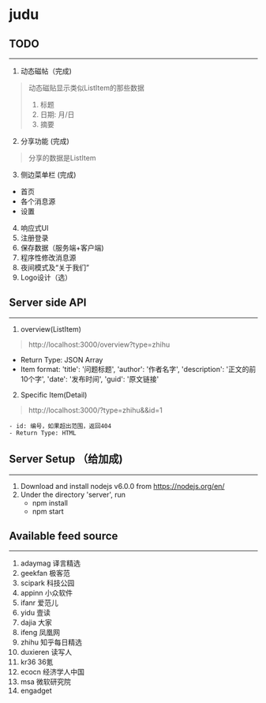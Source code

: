 # judu


## **TODO**
---
1. 动态磁帖（完成)
>   动态磁贴显示类似ListItem的那些数据
>   1. 标题
>   2. 日期: 月/日
>   3. 摘要

2. 分享功能 (完成)
>   分享的数据是ListItem

3. 侧边菜单栏 (完成)
  - 首页
  - 各个消息源
  - 设置
  
4. 响应式UI
5. 注册登录
6. 保存数据（服务端+客户端)
7. 程序性修改消息源
8. 夜间模式及“关于我们”
9. Logo设计（选）

    
## Server side API
---
1. overview(ListItem)
>   http://localhost:3000/overview?type=zhihu

  - Return Type: JSON Array
  - Item format:
        'title': '问题标题',
        'author': '作者名字',
        'description': '正文的前10个字',
        'date': '发布时间',
        'guid': '原文链接'

2. Specific Item(Detail)
>   http://localhost:3000/?type=zhihu&&id=1
    
    - id: 编号，如果超出范围，返回404
    - Return Type: HTML


## Server Setup （给加成)
---
1. Download and install nodejs v6.0.0 from https://nodejs.org/en/
2. Under the directory 'server', run
    - npm install
    - npm start

## Available feed source
---
1. adaymag   译言精选
2. geekfan   极客范
3. scipark   科技公园
4. appinn    小众软件
5. ifanr     爱范儿
6. yidu      壹读
7. dajia     大家
8. ifeng     凤凰网
9. zhihu     知乎每日精选
10. duxieren 读写人
11. kr36     36氪
12. ecocn    经济学人中国
13. msa      微软研究院
14. engadget 
